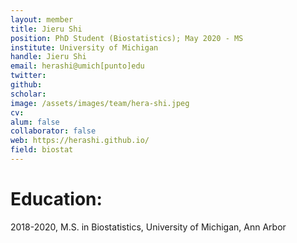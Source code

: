```yaml
---
layout: member
title: Jieru Shi
position: PhD Student (Biostatistics); May 2020 - MS
institute: University of Michigan
handle: Jieru Shi
email: herashi@umich[punto]edu
twitter: 
github: 
scholar: 
image: /assets/images/team/hera-shi.jpeg
cv: 
alum: false
collaborator: false                               
web: https://herashi.github.io/
field: biostat
---
```


# Education:

2018-2020, M.S. in Biostatistics, University of Michigan, Ann Arbor

